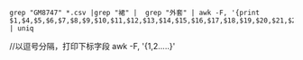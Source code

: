 ```
grep "GM8747" *.csv |grep "裙" |  grep "外套" | awk -F, '{print $1,$4,$5,$6,$7,$8,$9,$10,$11,$12,$13,$14,$15,$16,$17,$18,$19,$20,$21,$22,$23,$24,$25,$26,$27,$28,$29,$30,$31,$32,$33,$34,$35,$36,$37,$38,$39,$40,$41,$42,$44,$45,$46,$47,$48,$49,$50,$51}' | uniq 
```

//以逗号分隔，打印下标字段
awk -F, '{$1,$2.....}'

